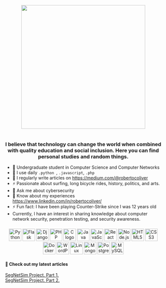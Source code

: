 <div align="center">
    <img height="400" src="https://github.com/robertocoliver/robertocoliver/assets/102238044/13b25a7e-90bf-46f2-aa7a-0fdaaccf3849" />
</div>

<br/>
<h3 align="center">I believe that technology can change the world when combined with quality education and social inclusion. Here you can find personal studies and random things.</h3>

- 🔭 Undergraduate student in Computer Science and Computer Networks
- 🌱 I use daily  `.python `,  `.javascript`, `.php`
- 📝 I regularly write articles on https://medium.com/@robertocoliver
- ⚡ Passionate about surfing, long bicycle rides, history, politics, and arts.
- 💬 Ask me about cybersecurity
- 📄 Know about my experiences https://www.linkedin.com/in/robertocoliver/
- ⚡ Fun fact: I have been playing Counter-Strike since I was 12 years old
- Currently, I have an interest in sharing knowledge about computer network security, penetration testing, and security awareness.



###

<div align="center">
  <img src="https://cdn.jsdelivr.net/gh/devicons/devicon/icons/python/python-original.svg" height="40" alt="Python logo" />
  <img src="https://cdn.jsdelivr.net/gh/devicons/devicon/icons/flask/flask-original.svg" height="40" alt="Flask logo" />
  <img src="https://cdn.jsdelivr.net/gh/devicons/devicon/icons/django/django-plain.svg" height="40" alt="Django logo" />
  <img src="https://cdn.jsdelivr.net/gh/devicons/devicon/icons/php/php-original.svg" height="40" alt="PHP logo" />
  <img src="https://cdn.jsdelivr.net/gh/devicons/devicon/icons/c/c-original.svg" height="40" alt="C logo" />
  <img src="https://cdn.jsdelivr.net/gh/devicons/devicon/icons/java/java-original.svg" height="40" alt="Java logo" />
  <img src="https://cdn.jsdelivr.net/gh/devicons/devicon/icons/javascript/javascript-original.svg" height="40" alt="JavaScript logo" />
  <img src="https://cdn.jsdelivr.net/gh/devicons/devicon/icons/react/react-original.svg" height="40" alt="React logo" />
  <img src="https://cdn.jsdelivr.net/gh/devicons/devicon/icons/nodejs/nodejs-original-wordmark.svg" height="40" alt="Node.js logo" />
  <img src="https://cdn.jsdelivr.net/gh/devicons/devicon/icons/html5/html5-original.svg" height="40" alt="HTML5 logo" />
  <img src="https://cdn.jsdelivr.net/gh/devicons/devicon/icons/css3/css3-original.svg" height="40" alt="CSS3 logo" />
  <img src="https://cdn.jsdelivr.net/gh/devicons/devicon/icons/docker/docker-original.svg" height="40" alt="Docker logo" />
  <img src="https://cdn.jsdelivr.net/gh/devicons/devicon/icons/wordpress/wordpress-plain.svg" height="40" alt="WordPress logo" />
  <img src="https://cdn.jsdelivr.net/gh/devicons/devicon/icons/linux/linux-original.svg" height="40" alt="Linux logo" />
  <img src="https://cdn.jsdelivr.net/gh/devicons/devicon/icons/mongodb/mongodb-original.svg" height="40" alt="MongoDB logo" />
  <img src="https://cdn.jsdelivr.net/gh/devicons/devicon/icons/postgresql/postgresql-original.svg" height="40" alt="PostgreSQL logo" />
  <img src="https://cdn.jsdelivr.net/gh/devicons/devicon/icons/mysql/mysql-original.svg" height="40" alt="MySQL logo" />
</div>

#### 📕 Check out my latest articles
<!-- BLOG-POST-LIST:START -->
 [SegNetSim Project. Part 1.](https://medium.com/@robertocoliver/projeto-segnetsim-parte-2-6eacba7f8886)<br>
 [SegNetSim Project. Part 2.](https://medium.com/@robertocoliver/projeto-segnetsim-parte-2-2882670a1634)
<!-- BLOG-POST-LIST:END -->
